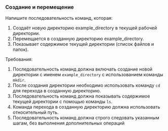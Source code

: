 
### Создание и перемещение

Напишите последовательность команд, которая:
1. Создаёт новую директорию example_directory в текущей рабочей директории.
2. Перемещается в созданную директорию example_directory.
3. Показывает содержимое текущей директории (список файлов и папок).

Требования:
1. Последовательность команд должна включать создание новой директории с именем `example_directory` с использованием команды `mkdir`.
2. После создания директории необходимо использовать команду `cd` для перехода в созданную директорию.
3. Последовательность команд должна показывать содержимое текущей директории с помощью команды `ls`.
4. Команда перехода в созданную директорию должна использовать относительный путь.
5. Последовательность команд должна строго следовать указанным шагам, без выполнения дополнительных операций